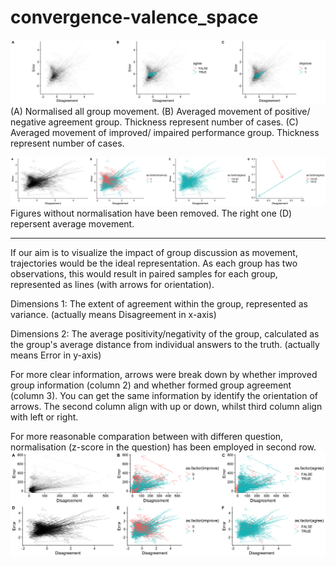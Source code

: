 # convergence-valence_space
![image text](figure_18Oct.jpg)
(A) Normalised all group movement. (B) Averaged movement of positive/ negative agreement group. Thickness represent number of cases. (C) Averaged movement of improved/ impaired performance group. Thickness represent number of cases.

![image text](figure_16Oct.png)
Figures without normalisation have been removed. The right one (D) repersent average movement.

--------
If our aim is to visualize the impact of group discussion as movement, trajectories would be the ideal representation. As each group has two observations, this would result in paired samples for each group, represented as lines (with arrows for orientation).

Dimensions 1: The extent of agreement within the group, represented as variance. (actually means Disagreement in x-axis)

Dimensions 2: The average positivity/negativity of the group, calculated as the group's average distance from individual answers to the truth. (actually means Error in y-axis)

For more clear information, arrows were break down by whether improved group information (column 2) and whether formed group agreement (column 3).
You can get the same information by identify the orientation of arrows. The second column align with up or down, whilst third column align with left or right.

For more reasonable comparation between with differen question, normalisation (z-score in the question) has been employed in second row. 
![image text](figure_11Oct.png)
